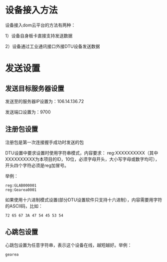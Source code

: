 # 设备接入方法

设备接入dom云平台的方法有两种：

1）设备自身板卡直接支持发送数据

2）设备通过工业通讯接口外接DTU设备发送数据

# 发送设置

## 发送目标服务器设置

发送至的服务器IP设置为：106.14.136.72

发送端口设置为：9700

## 注册包设置

注册包是第一次连接握手成功时发送的包

DTU设置中要求设置时使用字符串模式，内容要求： reg:XXXXXXXXXX（其中XXXXXXXXXX为本项目的ID，10位，必须字母开头，大小写字母或数字均可），开头四个字符必须是reg加冒号。

举例：

```
reg:GLAB000001
reg:Gearea0001
```

如果使用十六进制模式设置\(部分DTU设置软件只支持十六进制），内容需要用字符的ASCII码，比如：

```
72 65 67 3A 47 54 45 53 54
```

## 心跳包设置

心跳包设置为任意字符串，表示这个设备在线，越短越好。举例：

```
gearea
```





